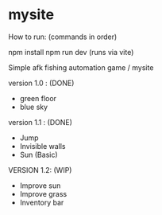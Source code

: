 # mysite

How to run: (commands in order)

npm install
npm run dev (runs via vite)

Simple afk fishing automation game / mysite

version 1.0 : (DONE)
- green floor
- blue sky

version 1.1 : (DONE)
- Jump 
- Invisible walls 
- Sun (Basic) 

VERSION 1.2: (WIP)
- Improve sun
- Improve grass
- Inventory bar
